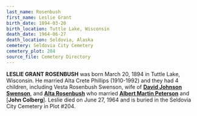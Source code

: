 ```yaml
---
last_name: Rosenbush
first_name: Leslie Grant
birth_date: 1894-03-20
birth_location: Tuttle Lake, Wisconsin
death_date: 1964-06-27
death_location: Seldovia, Alaska
cemetery: Seldovia City Cemetery
cemetery_plot: 204
source_file: Cemetery Directory
---
```

**LESLIE GRANT ROSENBUSH** was born March 20, 1894 in Tuttle Lake, Wisconsin.  He married Alta Crete Phillips (1910-1992) and they had 4 children, including Vesta Rosenbush Swenson, wife of [**David Johnson Swenson**](./Swenson_David.md), and [**Alta Rosenbush**](Colberg_Alta_Rosenbush.md) who married [**Albert Martin Peterson**](./Peterson_Albert_Martin_Nute.md) and [**John Colberg**]. Leslie died on June 27, 1964 and is buried in the Seldovia City Cemetery in Plot #204.  

